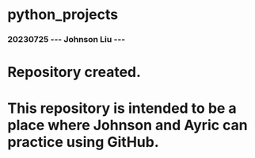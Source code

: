 # python_projects

### 20230725 --- Johnson Liu --- ###
# Repository created.
# This repository is intended to be a place where Johnson and Ayric can practice using GitHub.
